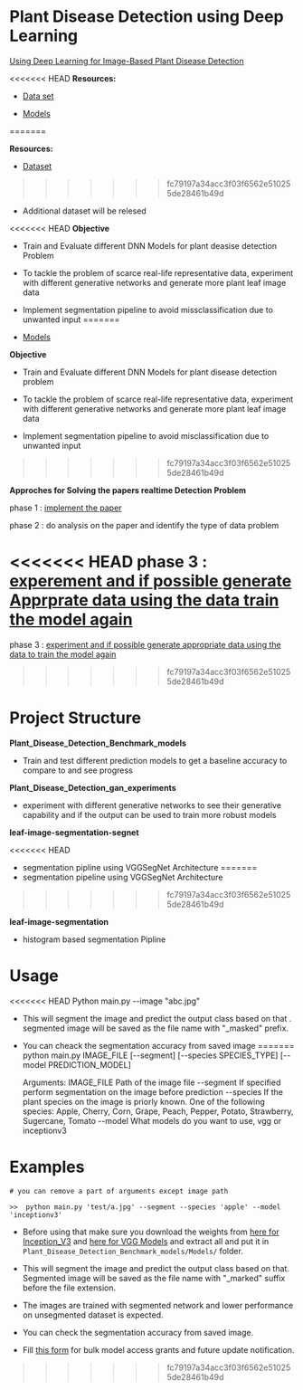 # Plant Disease Detection using Deep Learning

[Using Deep Learning for Image-Based Plant Disease Detection](https://arxiv.org/pdf/1604.03169.pdf) 

<<<<<<< HEAD
**Resources:**
- [Data set](https://github.com/spMohanty/PlantVillage-Dataset)

- [Models](https://gitlab.com/Israel777/Plant_Disease_Detection_models)

=======


**Resources:**
- [Dataset](https://github.com/spMohanty/PlantVillage-Dataset)
>>>>>>> fc79197a34acc3f03f6562e510255de28461b49d

- Additional dataset will be relesed 

<<<<<<< HEAD
**Objective**

- Train and Evaluate different DNN Models for plant deasise detection Problem

- To tackle the problem of scarce real-life representative data, experiment with different generative networks and generate more plant leaf image data

- Implement segmentation pipeline to avoid missclassification due to unwanted input 
=======
- [Models](https://gitlab.com/Israel777/Plant_Disease_Detection_models)



**Objective**

- Train and Evaluate different DNN Models for plant disease detection problem

- To tackle the problem of scarce real-life representative data, experiment with different generative networks and generate more plant leaf image data

- Implement segmentation pipeline to avoid misclassification due to unwanted input 
>>>>>>> fc79197a34acc3f03f6562e510255de28461b49d



**Approches for Solving the papers realtime Detection Problem**

phase 1 : [implement the paper](https://github.com/singnet/plant-disease-experiments/tree/master/Plant_Disease_Detection_Benchmark_models) 

phase 2 : do analysis on the paper and identify the type of data problem 

<<<<<<< HEAD
phase 3 : [experement and if possible generate Apprprate data
		  using the data train the model again](https://github.com/singnet/plant_disease_experements/tree/master/Plant_Disease_Detection_gan_experimants)
=======
phase 3 : [experiment and if possible generate appropriate data
		  using the data to train the model again](https://github.com/singnet/plant_disease_experements/tree/master/Plant_Disease_Detection_gan_experimants)
>>>>>>> fc79197a34acc3f03f6562e510255de28461b49d


# Project Structure

**Plant_Disease_Detection_Benchmark_models**

- Train and test different prediction models to get a baseline accuracy to compare to and see progress

**Plant_Disease_Detection_gan_experiments**

- experiment with different generative networks to see their generative capability and if the output can be used to train more robust models

**leaf-image-segmentation-segnet**

<<<<<<< HEAD
- segmentation pipline using VGGSegNet Architecture
=======
- segmentation pipeline using VGGSegNet Architecture
>>>>>>> fc79197a34acc3f03f6562e510255de28461b49d

**leaf-image-segmentation**

- histogram based segmentation Pipline 





# Usage

<<<<<<< HEAD
	Python main.py --image "abc.jpg"

- This will segment the image and predict the output class based on that . segmented image will be saved as the file name with "_masked" prefix.

-  You can cheack the segmentation accuracy from saved image
=======
	python main.py IMAGE_FILE [--segment] [--species SPECIES_TYPE] [--model PREDICTION_MODEL]

	Arguments:
		IMAGE_FILE    Path of the image file
		--segment     If specified perform segmentation on the image before prediction
		--species     If the plant species on the image is priorly known. One of the following species:  Apple, Cherry, Corn, Grape, Peach, Pepper, Potato, Strawberry, Sugercane, Tomato
		--model       What models do you want to use, vgg or inceptionv3



# Examples

	# you can remove a part of arguments except image path
	
	>>  python main.py 'test/a.jpg' --segment --species 'apple' --model 'inceptionv3'
	   

- Before using that make sure you download the weights from   [here for Inception_V3](https://drive.google.com/file/d/1PZ0SUyGbcKJidNcSfwKsnhR23O2PBl78/view?usp=sharing) and  [here for VGG Models](https://drive.google.com/file/d/1AufdWYl-TfeicAmaweq6Gd8q3--vuBfA/view?usp=sharing)  and extract all and put it in `Plant_Disease_Detection_Benchmark_models/Models/` folder. 
		
- This will segment the image and predict the output class based on that. Segmented image will be saved as the file name with "_marked" suffix before the file extension.


- The images are trained with segmented network and lower performance on unsegmented dataset is expected.

- You can check the segmentation accuracy from saved image.


- Fill [this form](https://goo.gl/forms/ceQNkEimLL8NN1sF2) for bulk model access grants and future update notification.
>>>>>>> fc79197a34acc3f03f6562e510255de28461b49d
